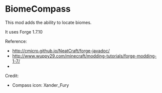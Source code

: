 # BiomeCompass

This mod adds the ability to locate biomes.

It uses Forge 1.7.10

Reference: 
* http://cmicro.github.io/NeatCraft/forge-javadoc/
* http://www.wuppy29.com/minecraft/modding-tutorials/forge-modding-1-7/
* 

Credit:
* Compass icon: Xander_Fury

